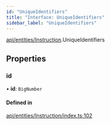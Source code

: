 ```yaml
---
id: "UniqueIdentifiers"
title: "Interface: UniqueIdentifiers"
sidebar_label: "UniqueIdentifiers"
---
```


[api/entities/Instruction](../../../../../modules/API/Entities/Instruction/Instruction.md).UniqueIdentifiers

## Properties

### id

• **id**: `BigNumber`

#### Defined in

[api/entities/Instruction/index.ts:102](https://github.com/PolymeshAssociation/polymesh-sdk/blob/8a9158669/src/api/entities/Instruction/index.ts#L102)
